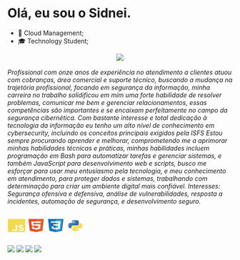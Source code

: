 # Olá, eu sou o Sidnei.
- :office: Cloud Management;
- :mortar_board: Technology Student;
<p align="center"><img src="http://img.shields.io/static/v1?label=STATUS&message=%20CODIFICANDO&color=GREEN&style=for-the-badge"/></p>

*Profissional com onze anos de experiência no atendimento a clientes atuou com cobranças, área comercial e suporte técnico, buscando a mudança na trajetória profissional, focando em segurança da informação, minha carreira no trabalho solidificou em mim uma forte habilidade de resolver problemas, comunicar me bem e gerenciar relacionamentos, essas competências são importantes e se encaixam perfeitamente no campo da segurança cibernética. Com bastante interesse e total dedicação à tecnologia da informação eu tenho um alto nível de conhecimento em cybersecurity, incluindo os conceitos principais exigidos pela ISFS Estou sempre procurando aprender e melhorar, comprometendo me a aprimorar minhas habilidades técnicas e práticas, minhas habilidades incluem programação em Bash para automatizar tarefas e gerenciar sistemas, e também JavaScript para desenvolvimento web e scripts, busco me esforçar para usar meu entusiasmo pela tecnologia, e meu conhecimento em atendimento, para proteger dados e sistemas, trabalhando com determinação para criar um ambiente digital mais confiável. Interesses: Segurança ofensiva e defensiva, análise de vulnerabilidades, resposta a incidentes, automação de segurança, e desenvolvimento seguro.*

<div style="display: inline_block"><br>
  <img align="center" alt="SID-Js" height="30" width="40" src="https://raw.githubusercontent.com/devicons/devicon/master/icons/javascript/javascript-plain.svg">
  <img align="center" alt="SID-HTML" height="30" width="40" src="https://raw.githubusercontent.com/devicons/devicon/master/icons/html5/html5-original.svg">
  <img align="center" alt="SID-CSS" height="30" width="40" src="https://raw.githubusercontent.com/devicons/devicon/master/icons/css3/css3-original.svg">
  <img align="center" alt="SID-Python" height="30" width="40" src="https://raw.githubusercontent.com/devicons/devicon/master/icons/python/python-original.svg">
</div>

  ##
  
<div> 
  <a href="https://instagram.com/sid.heremita" target="_blank"><img src="https://img.shields.io/badge/-Instagram-%23E4405F?style=for-the-badge&logo=instagram&logoColor=white" target="_blank"></a>
 <a href="https://discord.gg/0._sid_.0" target="_blank"><img src="https://img.shields.io/badge/Discord-7289DA?style=for-the-badge&logo=discord&logoColor=white" target="_blank"></a> 
  <a href = "sid.bispo1993@gmail.com"><img src="https://img.shields.io/badge/-Gmail-%23333?style=for-the-badge&logo=gmail&logoColor=white" target="_blank"></a>
  <a href="https://www.linkedin.com/in/sidnei-bispo-377524384?utm_source=share&utm_campaign=share_via&utm_content=profile&utm_medium=android_app)" target="_blank"><img src="https://img.shields.io/badge/-LinkedIn-%230077B5?style=for-the-badge&logo=linkedin&logoColor=white" target="_blank"></a>
</div>
